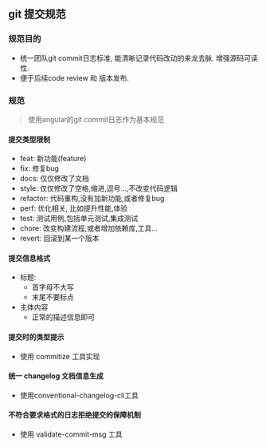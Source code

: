 ## git 提交规范
### 规范目的
- 统一团队git commit日志标准, 能清晰记录代码改动的来龙去脉. 增强源码可读性. 
- 便于后续code review 和 版本发布.

### 规范
> 使用angular的git commit日志作为基本规范

#### 提交类型限制
- feat: 新功能(feature)
- fix: 修复bug
- docs: 仅仅修改了文档
- style: 仅仅修改了空格,缩进,逗号...,不改变代码逻辑
- refactor: 代码重构,没有加新功能,或者修复bug
- perf: 优化相关, 比如提升性能,体验
- test: 测试用例,包括单元测试,集成测试
- chore: 改变构建流程,或者增加依赖库,工具...
- revert: 回滚到某一个版本

#### 提交信息格式
- 标题: 
  + 首字母不大写 
  + 末尾不要标点
- 主体内容
  + 正常的描述信息即可

#### 提交时的类型提示
- 使用 commitize 工具实现

#### 统一 changelog 文档信息生成
- 使用conventional-changelog-cli工具

#### 不符合要求格式的日志拒绝提交的保障机制
- 使用 validate-commit-msg 工具
